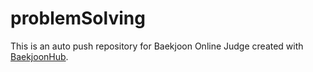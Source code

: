 # problemSolving
This is an auto push repository for Baekjoon Online Judge created with [BaekjoonHub](https://github.com/BaekjoonHub/BaekjoonHub).
